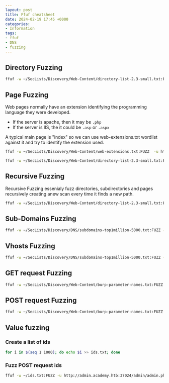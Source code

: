 ```yaml
---
layout: post
title: Ffuf cheatsheet
date: 2024-02-19 17:45 +0000
categories:
- Information
tags:
- ffuf
- DNS
- fuzzing
---
```



## Directory Fuzzing

```bash
ffuf -w ~/SecLists/Discovery/Web-Content/directory-list-2.3-small.txt:FUZZ  -u http://94.237.53.58:38606/FUZZ
```
## Page Fuzzing

Web pages normally have an extension identifying the programming language they were developed.
- If the server is apache, then it may be `.php`
- If the server is IIS, the it could be `.asp` or `.aspx`

A typical main page is "index" so we can use web-extensions.txt wordlist against it and try to identify the extension used.

```bash
ffuf -w ~/SecLists/Discovery/Web-Content/web-extensions.txt:FUZZ  -u http://94.237.53.58:38606/indexFUZZ
```
```bash
ffuf -w ~/SecLists/Discovery/Web-Content/directory-list-2.3-small.txt:FUZZ1  -u http://94.237.53.58:38606/blog/FUZZ1.php
```

## Recursive Fuzzing

Recursive Fuzzing essenialy fuzz directories, subdirectories and pages recursively creating anew scan every time it finds a new path.

```bash
ffuf -w ~/SecLists/Discovery/Web-Content/directory-list-2.3-small.txt:FUZZ -u http://94.237.58.211:33399/FUZZ -recursion -recursion-depth 1 -e .php -v
```


## Sub-Domains Fuzzing

```bash
ffuf -w ~/SecLists/Discovery/DNS/subdomains-top1million-5000.txt:FUZZ -u https://FUZZ.inlanefreight.com/
```


## Vhosts Fuzzing

```bash
ffuf -w ~/SecLists/Discovery/DNS/subdomains-top1million-5000.txt:FUZZ -u http://academy.htb:PORT/ -H 'Host: FUZZ.academy.htb'
```

## GET request Fuzzing

```bash
ffuf -w ~/SecLists/Discovery/Web-Content/burp-parameter-names.txt:FUZZ -u http://academy.htb:37024/admin/admin.php?FUZZ=key
```

## POST request Fuzzing

```bash
ffuf -w ~/SecLists/Discovery/Web-Content/burp-parameter-names.txt:FUZZ -u http://admin.academy.htb:PORT/admin/admin.php -X POST -d 'FUZZ=key' -H 'Content-Type: application/x-www-form-urlencoded'
```

## Value fuzzing

### Create a list of ids
```bash
for i in $(seq 1 1000); do echo $i >> ids.txt; done
```

### Fuzz POST request ids

```bash
ffuf -w ~/ids.txt:FUZZ -u http://admin.academy.htb:37024/admin/admin.php -X POST -d 'id=FUZZ' -H 'Content-Type: application/x-www-form-urlencoded' -fs 798
```

